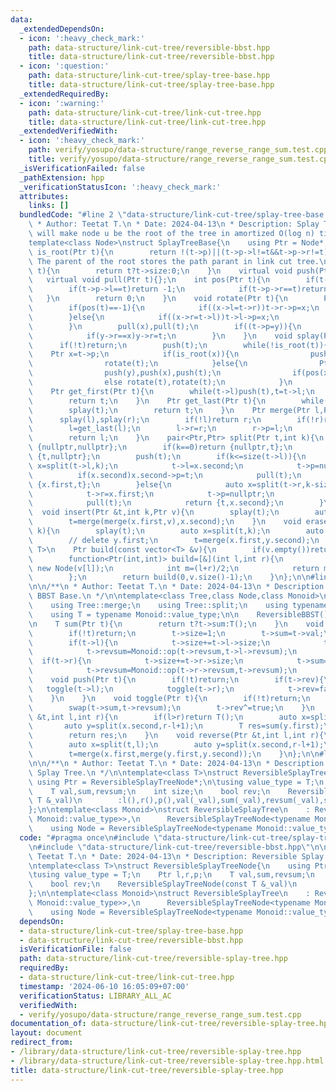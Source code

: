 ```yaml
---
data:
  _extendedDependsOn:
  - icon: ':heavy_check_mark:'
    path: data-structure/link-cut-tree/reversible-bbst.hpp
    title: data-structure/link-cut-tree/reversible-bbst.hpp
  - icon: ':question:'
    path: data-structure/link-cut-tree/splay-tree-base.hpp
    title: data-structure/link-cut-tree/splay-tree-base.hpp
  _extendedRequiredBy:
  - icon: ':warning:'
    path: data-structure/link-cut-tree/link-cut-tree.hpp
    title: data-structure/link-cut-tree/link-cut-tree.hpp
  _extendedVerifiedWith:
  - icon: ':heavy_check_mark:'
    path: verify/yosupo/data-structure/range_reverse_range_sum.test.cpp
    title: verify/yosupo/data-structure/range_reverse_range_sum.test.cpp
  _isVerificationFailed: false
  _pathExtension: hpp
  _verificationStatusIcon: ':heavy_check_mark:'
  attributes:
    links: []
  bundledCode: "#line 2 \"data-structure/link-cut-tree/splay-tree-base.hpp\"\n\n/**\n\
    \ * Author: Teetat T.\n * Date: 2024-04-13\n * Description: Splay Tree. splay(u)\
    \ will make node u be the root of the tree in amortized O(log n) time.\n */\n\n\
    template<class Node>\nstruct SplayTreeBase{\n    using Ptr = Node*;\n    bool\
    \ is_root(Ptr t){\n        return !(t->p)||(t->p->l!=t&&t->p->r!=t);\n    } //\
    \ The parent of the root stores the path parant in link cut tree.\n    int size(Ptr\
    \ t){\n        return t?t->size:0;\n    }\n    virtual void push(Ptr t){};\n \
    \   virtual void pull(Ptr t){};\n    int pos(Ptr t){\n        if(t->p){\n    \
    \        if(t->p->l==t)return -1;\n            if(t->p->r==t)return 1;\n     \
    \   }\n        return 0;\n    }\n    void rotate(Ptr t){\n        Ptr x=t->p,y=x->p;\n\
    \        if(pos(t)==-1){\n            if((x->l=t->r))t->r->p=x;\n            t->r=x,x->p=t;\n\
    \        }else{\n            if((x->r=t->l))t->l->p=x;\n            t->l=x,x->p=t;\n\
    \        }\n        pull(x),pull(t);\n        if((t->p=y)){\n            if(y->l==x)y->l=t;\n\
    \            if(y->r==x)y->r=t;\n        }\n    }\n    void splay(Ptr t){\n  \
    \      if(!t)return;\n        push(t);\n        while(!is_root(t)){\n        \
    \    Ptr x=t->p;\n            if(is_root(x)){\n                push(x),push(t);\n\
    \                rotate(t);\n            }else{\n                Ptr y=x->p;\n\
    \                push(y),push(x),push(t);\n                if(pos(x)==pos(t))rotate(x),rotate(t);\n\
    \                else rotate(t),rotate(t);\n            }\n        }\n    }\n\
    \    Ptr get_first(Ptr t){\n        while(t->l)push(t),t=t->l;\n        splay(t);\n\
    \        return t;\n    }\n    Ptr get_last(Ptr t){\n        while(t->r)push(t),t=t->r;\n\
    \        splay(t);\n        return t;\n    }\n    Ptr merge(Ptr l,Ptr r){\n  \
    \      splay(l),splay(r);\n        if(!l)return r;\n        if(!r)return l;\n\
    \        l=get_last(l);\n        l->r=r;\n        r->p=l;\n        pull(l);\n\
    \        return l;\n    }\n    pair<Ptr,Ptr> split(Ptr t,int k){\n        if(!t)return\
    \ {nullptr,nullptr};\n        if(k==0)return {nullptr,t};\n        if(k==size(t))return\
    \ {t,nullptr};\n        push(t);\n        if(k<=size(t->l)){\n            auto\
    \ x=split(t->l,k);\n            t->l=x.second;\n            t->p=nullptr;\n  \
    \          if(x.second)x.second->p=t;\n            pull(t);\n            return\
    \ {x.first,t};\n        }else{\n            auto x=split(t->r,k-size(t->l)-1);\n\
    \            t->r=x.first;\n            t->p=nullptr;\n            if(x.first)x.first->p=t;\n\
    \            pull(t);\n            return {t,x.second};\n        }\n    }\n  \
    \  void insert(Ptr &t,int k,Ptr v){\n        splay(t);\n        auto x=split(t,k);\n\
    \        t=merge(merge(x.first,v),x.second);\n    }\n    void erase(Ptr &t,int\
    \ k){\n        splay(t);\n        auto x=split(t,k);\n        auto y=split(x.second,1);\n\
    \        // delete y.first;\n        t=merge(x.first,y.second);\n    }\n    template<class\
    \ T>\n    Ptr build(const vector<T> &v){\n        if(v.empty())return nullptr;\n\
    \        function<Ptr(int,int)> build=[&](int l,int r){\n            if(l==r)return\
    \ new Node(v[l]);\n            int m=(l+r)/2;\n            return merge(build(l,m),build(m+1,r));\n\
    \        };\n        return build(0,v.size()-1);\n    }\n};\n\n#line 2 \"data-structure/link-cut-tree/reversible-bbst.hpp\"\
    \n\n/**\n * Author: Teetat T.\n * Date: 2024-04-13\n * Description: Revesible\
    \ BBST Base.\n */\n\ntemplate<class Tree,class Node,class Monoid>\nstruct ReversibleBBST:Tree{\n\
    \    using Tree::merge;\n    using Tree::split;\n    using typename Tree::Ptr;\n\
    \    using T = typename Monoid::value_type;\n\n    ReversibleBBST()=default;\n\
    \n    T sum(Ptr t){\n        return t?t->sum:T();\n    }\n    void pull(Ptr t){\n\
    \        if(!t)return;\n        t->size=1;\n        t->sum=t->val;\n        t->revsum=t->val;\n\
    \        if(t->l){\n            t->size+=t->l->size;\n            t->sum=Monoid::op(t->l->sum,t->sum);\n\
    \            t->revsum=Monoid::op(t->revsum,t->l->revsum);\n        }\n      \
    \  if(t->r){\n            t->size+=t->r->size;\n            t->sum=Monoid::op(t->sum,t->r->sum);\n\
    \            t->revsum=Monoid::op(t->r->revsum,t->revsum);\n        }\n    }\n\
    \    void push(Ptr t){\n        if(!t)return;\n        if(t->rev){\n         \
    \   toggle(t->l);\n            toggle(t->r);\n            t->rev=false;\n    \
    \    }\n    }\n    void toggle(Ptr t){\n        if(!t)return;\n        swap(t->l,t->r);\n\
    \        swap(t->sum,t->revsum);\n        t->rev^=true;\n    }\n    T query(Ptr\
    \ &t,int l,int r){\n        if(l>r)return T();\n        auto x=split(t,l);\n \
    \       auto y=split(x.second,r-l+1);\n        T res=sum(y.first);\n        t=merge(x.first,merge(y.first,y.second));\n\
    \        return res;\n    }\n    void reverse(Ptr &t,int l,int r){\n        if(l>r)return;\n\
    \        auto x=split(t,l);\n        auto y=split(x.second,r-l+1);\n        toggle(y.first);\n\
    \        t=merge(x.first,merge(y.first,y.second));\n    }\n};\n\n#line 4 \"data-structure/link-cut-tree/reversible-splay-tree.hpp\"\
    \n\n/**\n * Author: Teetat T.\n * Date: 2024-04-13\n * Description: Reversible\
    \ Splay Tree.\n */\n\ntemplate<class T>\nstruct ReversibleSplayTreeNode{\n   \
    \ using Ptr = ReversibleSplayTreeNode*;\n\tusing value_type = T;\n    Ptr l,r,p;\n\
    \    T val,sum,revsum;\n    int size;\n    bool rev;\n    ReversibleSplayTreeNode(const\
    \ T &_val)\n        :l(),r(),p(),val(_val),sum(_val),revsum(_val),size(1),rev(false){}\n\
    };\n\ntemplate<class Monoid>\nstruct ReversibleSplayTree\n    : ReversibleBBST<SplayTreeBase<ReversibleSplayTreeNode<typename\
    \ Monoid::value_type>>,\n      ReversibleSplayTreeNode<typename Monoid::value_type>,Monoid>{\n\
    \    using Node = ReversibleSplayTreeNode<typename Monoid::value_type>;\n};\n\n"
  code: "#pragma once\n#include \"data-structure/link-cut-tree/splay-tree-base.hpp\"\
    \n#include \"data-structure/link-cut-tree/reversible-bbst.hpp\"\n\n/**\n * Author:\
    \ Teetat T.\n * Date: 2024-04-13\n * Description: Reversible Splay Tree.\n */\n\
    \ntemplate<class T>\nstruct ReversibleSplayTreeNode{\n    using Ptr = ReversibleSplayTreeNode*;\n\
    \tusing value_type = T;\n    Ptr l,r,p;\n    T val,sum,revsum;\n    int size;\n\
    \    bool rev;\n    ReversibleSplayTreeNode(const T &_val)\n        :l(),r(),p(),val(_val),sum(_val),revsum(_val),size(1),rev(false){}\n\
    };\n\ntemplate<class Monoid>\nstruct ReversibleSplayTree\n    : ReversibleBBST<SplayTreeBase<ReversibleSplayTreeNode<typename\
    \ Monoid::value_type>>,\n      ReversibleSplayTreeNode<typename Monoid::value_type>,Monoid>{\n\
    \    using Node = ReversibleSplayTreeNode<typename Monoid::value_type>;\n};\n\n"
  dependsOn:
  - data-structure/link-cut-tree/splay-tree-base.hpp
  - data-structure/link-cut-tree/reversible-bbst.hpp
  isVerificationFile: false
  path: data-structure/link-cut-tree/reversible-splay-tree.hpp
  requiredBy:
  - data-structure/link-cut-tree/link-cut-tree.hpp
  timestamp: '2024-06-10 16:05:09+07:00'
  verificationStatus: LIBRARY_ALL_AC
  verifiedWith:
  - verify/yosupo/data-structure/range_reverse_range_sum.test.cpp
documentation_of: data-structure/link-cut-tree/reversible-splay-tree.hpp
layout: document
redirect_from:
- /library/data-structure/link-cut-tree/reversible-splay-tree.hpp
- /library/data-structure/link-cut-tree/reversible-splay-tree.hpp.html
title: data-structure/link-cut-tree/reversible-splay-tree.hpp
---
```

